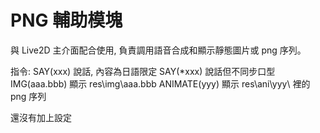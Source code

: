 PNG 輔助模塊
============

與 Live2D 主介面配合使用, 負責調用語音合成和顯示靜態圖片或 png 序列。

指令:
SAY(xxx) 說話, 內容為日語限定
SAY(*xxx) 說話但不同步口型
IMG(aaa.bbb) 顯示 res\img\aaa.bbb
ANIMATE(yyy) 顯示 res\ani\yyy\ 裡的 png 序列

還沒有加上設定
